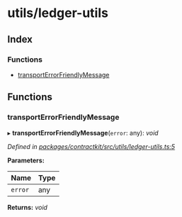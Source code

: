 # utils/ledger-utils

## Index

### Functions

* [transportErrorFriendlyMessage](_utils_ledger_utils_.md#transporterrorfriendlymessage)

## Functions

### transportErrorFriendlyMessage

▸ **transportErrorFriendlyMessage**\(`error`: any\): _void_

_Defined in_ [_packages/contractkit/src/utils/ledger-utils.ts:5_](https://github.com/celo-org/celo-monorepo/blob/master/packages/contractkit/src/utils/ledger-utils.ts#L5)

**Parameters:**

| Name | Type |
| :--- | :--- |
| `error` | any |

**Returns:** _void_

